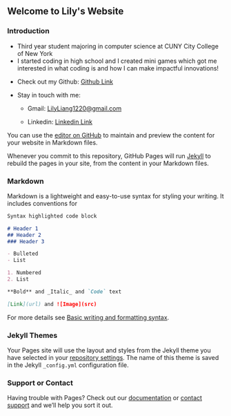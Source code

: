 ## Welcome to Lily's Website 

### Introduction
- Third year student majoring in computer science at CUNY City College of New York
- I started coding in high school and I created mini games which got me interested in what coding is and how I can make impactful innovations!
 
* Check out my Github: [Github Link](https://github.com/ZBHlily?tab=repositories)

* Stay in touch with me:

  * Gmail: LilyLiang1220@gmail.com
 
  * Linkedin: [Linkedin Link](https://www.linkedin.com/in/liang-lily/)




You can use the [editor on GitHub](https://github.com/ZBHlily/ZBHlily.github.io/edit/main/README.md) to maintain and preview the content for your website in Markdown files.

Whenever you commit to this repository, GitHub Pages will run [Jekyll](https://jekyllrb.com/) to rebuild the pages in your site, from the content in your Markdown files.

### Markdown

Markdown is a lightweight and easy-to-use syntax for styling your writing. It includes conventions for

```markdown
Syntax highlighted code block

# Header 1
## Header 2
### Header 3

- Bulleted
- List

1. Numbered
2. List

**Bold** and _Italic_ and `Code` text

[Link](url) and ![Image](src)
```

For more details see [Basic writing and formatting syntax](https://docs.github.com/en/github/writing-on-github/getting-started-with-writing-and-formatting-on-github/basic-writing-and-formatting-syntax).

### Jekyll Themes

Your Pages site will use the layout and styles from the Jekyll theme you have selected in your [repository settings](https://github.com/ZBHlily/ZBHlily.github.io/settings/pages). The name of this theme is saved in the Jekyll `_config.yml` configuration file.

### Support or Contact

Having trouble with Pages? Check out our [documentation](https://docs.github.com/categories/github-pages-basics/) or [contact support](https://support.github.com/contact) and we’ll help you sort it out.
